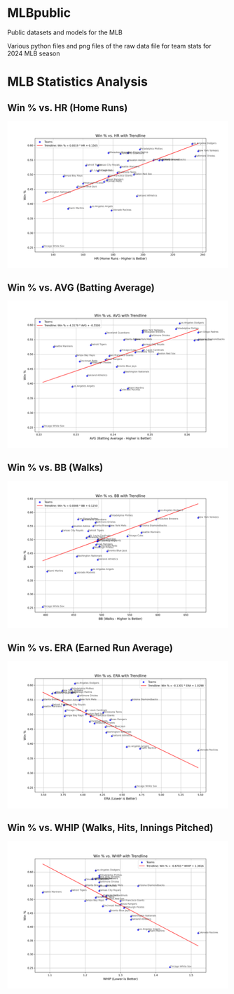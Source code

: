 # MLBpublic
Public datasets and models for the MLB

Various python files and png files of the raw data file for team stats for 2024 MLB season

# MLB Statistics Analysis

## Win % vs. HR (Home Runs)
![Win % vs. HR](win_vs_hr_trendline.png)

## Win % vs. AVG (Batting Average)
![Win % vs. AVG](win_vs_avg_trendline.png)

## Win % vs. BB (Walks)
![Win % vs. BB](win_vs_bb_trendline.png)

## Win % vs. ERA (Earned Run Average)
![Win % vs. ERA](win_vs_era_trendline.png)

## Win % vs. WHIP (Walks, Hits, Innings Pitched)
![Win % vs. WHIP](win_vs_whip_trendline.png)